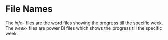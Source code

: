 # File Names  
The _info-_ files are the word files showing the progress till the specific week.   
The _week-_ files are power BI files which shows the progress till the specific week.

